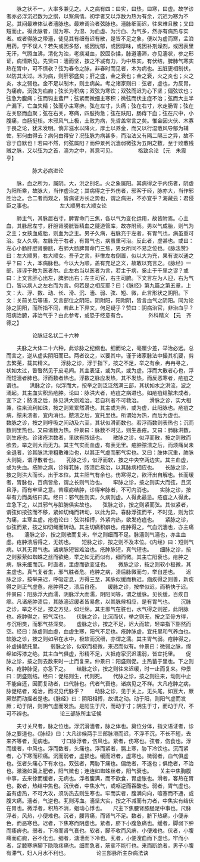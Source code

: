 <!-- { "loadSidebar": true } -->
　　脉之状不一，大率多兼见之。人之病有四：曰实，曰热，曰寒，曰虚。故学诊者亦必浮沉迟数为之纲，以察病情。初学者又以浮数为热为有余，沉迟为寒为不足。其间最难体认者濇脉也。最难调治者弦脉也。濇脉细而迟，往来难且散；又曰短而止。得此脉者，固为寒、为湿、为血虚、为污血、为气多，然亦有病热与实者。或者得脉之带濇，徒见其有细有迟有散，是皆不足之象，便以为虚而寒，孟浪用药，宁不误人？若失或因多怒，或因忧郁，或因厚味，或因补剂燥剂，或因表里无汗，气腾血沸，清化为浊，老痰凝血，胶固杂揉，脉道濇滞，亦见濇状，参之形证，病情斯见。先贤曰：濇而坚，按之不减有力，为中焦实，有伏结，脾肺气寒实热在胃中，可不慎欤？弦为春令之脉，非春时而见者，木为病也。五脏更相制伏，以防其太过。木为病，则肝邪盛矣；肝之盛，金之衰也；金之衰，火之炎也；火之炎，水之弱也。金不足以制木，则土病矣。考之诸家则曰：弦者，虚也，为反胃，为痛痹。沉弦为疝瘕；弦长为积病；双弦为寒饮；双弦而迟为心下坚；偏弦饮也；弦急为腹痛；弦而钩主蜚尸；弦紧而微细主寒积；微弦而伏主症不治；弦而大主半产漏下，亡血失精；弦而小主寒痹。弦在左寸，头痛；弦在右寸，水走肠胃；弦在左关怒而血聚；弦在右关，寒痛，四肢拘急；弦在趺阳，肠痔下血；弦在尺中，小腹痛，白肠挺核。木邪风气上极，土败为病，先哲盖常言之矣。惟金因火伏、木寡于畏之论，犹未发明。倘非滋水以降火，厚土以养金，而又以行湿散风导郁为辅佐，邪何由得去？病何由得安？况弦脉为病甚多，而治法又有隔二隔三之异，故不容于自默也！若曰不然，何弦属阳？而仲景列沉濇弱微弦为五阴之数，至于败散残贼之脉，又以弦为之首，濇为之中，其意可见。
　　　　格致余论 【元　朱震亨】

　　　　　脉大必病进论

　　脉，血之所为，属阴。大，洪之别名。火之象属阳。其病得之于内伤者，阴虚为阳所乘，故脉大，当作虚治之；其病得之于外伤者，邪客于经，脉亦大，当作邪胜治之。合二者而观之，皆病证方长之势也，谓之病进，不亦宜乎？海藏云：君侵臣之事也。
　　　　　左大顺男右大顺女论

　　肺主气，其脉居右寸，脾胃命门三焦，各以气为变化运用，故皆附焉。心主血，其脉居左寸，肝胆肾膀胱皆精血之隧道管库，故亦附焉。男以气成胎，则气为之主；女挟血成胎，则血为之主。男子久病，右脉充于左者，有胃气也，病虽重可治。女人久病，左脉充于右者，有胃气也，病虽重可治。反此者，虚甚也。或曰：左心小肠肝胆肾膀胱，右肺大肠脾胃命门三焦，男女所同不易之位也。《脉法赞》曰：左大顺男，右大顺女。吾子之言，非惟左右倒置，似以大为充，果有说以通之乎？曰：大，本病脉也。今以大为顺，盖有充足之义，故敢以充言之。《脉经》一部，谆谆于教为医者尔。此左右当以医者为言，若主于病，奚止于千里之谬？或曰：上文言肝心出左，脾肺出右；左主司官，右主司腑。下文言左为人迎，右为气口，皆以病人之左右而为言。何若是之相反耶？曰：《脉经》第九篇之第五章，上文：大、浮、数、动、长、滑、沉、濇、弱、弦、短、微，此言形状之阴阳。下文：关前关后等语，又言部位之阴阳。阴附阳，阳附阴，皆言血气之阴阳。同为论脉之阴阳，而所指不同，若此上下异文，何足疑乎？赞曰：阴病治官，非治血乎？阳病治腑，非治气乎？由此参考，或恐于经意有合。
　　　　外科精义 【元　齐德之】

　　　　　论脉证名状二十六种

　　夫脉之大体二十六种，此诊脉之纪纲也。细而论之，毫厘少差，举治必远。总而言之，逆从虚实阴阳而已。两者议之，以要其中。谨于诸家脉法中撮其机要，剪去繁芜，载其精义。　　浮脉之诊，浮于指下，按之不足，举之有余，冉冉寻之，状如太过，瞥瞥然见于皮毛间。其主表证，或为风，或为虚。浮而大散者心也，浮而短濇者肺也。浮而数者热也。浮数之脉应发热，其不发热，而反恶寒者，疮疽之谓也。　　洪脉之诊，似浮而大，按举之则泛泛然满三部，其状如水之洪流，波之涌起。其主血实积热疮肿。论曰：脉洪大者，疮疽之病进也。如疮疽结脓未成者，宜下之；脓溃之后，脉见洪大则难治。若自利者不可救治。　　滑脉之诊，实大相兼，往来流利如珠，按之则累累然滑也。其主或为热，或为虚，此阳脉也。疮疽之病，脓未溃者，宜内消也。脓溃之后，宜托里也。所谓始为热，而后为虚也。　　数脉之诊，按之则呼吸之间动及六至，其状似滑而数也。若浮而数则表热也；沉而数则里热也。又曰诸数为热。仲景曰：脉数不时见，则生恶疮。又曰：肺脉洪数，则生疮也。诊诸疮洪数者，里欲有脓结也。　　散脉之诊，似浮而散，按之则散而欲去，举之则大而无力。其主气实而血虚，有表无里。疮肿脓溃之后，而烦痛尚未全退者，诊其脉洪滑粗散难治也，以其正气虚而邪气实也。又曰：肢体沉重，肺脉大则毙，谓浮散者也。　　芤脉之诊，似浮而软，按之中央空两边实。其主血虚，或为失血。疮肿之病，诊得芤脉，脓溃后易治，以其脉病相应也。　　长脉之诊，按之则洪大而长，出于本位。其主阳气有余也。伤寒得之，欲汗出自解也。长而缓者，胃脉也，百病皆愈，谓之长则气治也。　　牢脉之诊，按之则实大而弦，且沉且浮，而有牢坚之意。苦瘰疬结肿，诊得牢脉者，不可内消也。　　实脉之诊，按举有力而类结曰实。经曰：邪气胜则实，久病则虚。人得此最忌。疮疽之人得此，宜急下之，以其邪气与脏腑俱实故也。　　弦脉之诊，按之则紧而弦。其似紧者，谓弦如按弦而不移，紧如切绳而转动，以此为异。春脉浮弦而平，不时见，则为饮为痛，主寒主虚。疮疽论曰：弦洪相搏，外紧内热，欲发疮疽也。　　紧脉之诊，似弦而紧，按之如切绳而转动。其主切痛积癖也。疮肿得之，气血沉濇也，亦主痛也。　　濇脉之诊，按之则散而复来，举之则细而不足。脉濇则气濇也，亦主血虚。疮肿溃后得之，无妨也。　　短脉之诊，按之则不及本位。《内经》曰：短则气病。以其无胃气也。诸病脉短皆难治也。疮肿脉短，真气短也。　　细脉之诊，按之则萦萦如蜘蛛之丝而欲绝，举之如无而似有，细而微。其主亡阳衰也。疮肿之病，脉来细而沉，时直者，里虚而欲变证也。　　微脉之诊，按之则软小极微，其主虚也。真气复者生，邪气胜者危。疮肿之病，溃后脉微而匀，举自差也。　　迟脉之诊，按举来迟，呼吸定息，方得三至，其脉似缓而稍迟。痼疾得之则善，新疾得之则正气虚惫。疮肿得之，溃后自痊。　　缓脉之诊，按举似迟，而稍快于迟。仲景曰：阳脉浮大而濡，阴脉浮大而濡，阴阳同等，谓之缓脉。见长缓，百疾自瘳。凡诸疮肿溃后，其脉濇迟缓者皆易愈，以其脉候相应，是有胃气也。　　沉脉之诊，举之不足，按之方见，如烂绵。其主邪气在脏也，水气得之则逆，此阴脉也。疮肿得之，邪气深也。　　伏脉之诊，比沉而伏，举之则无，按之至骨方得，与沉相类，而邪气益深矣。　　虚脉之诊，按之不足，迟大而软，轻举指下豁然而空。经曰：脉虚则血虚，血虚生寒，阳气不足也。疮肿脉虚，宜托里和气养血也。　　软脉之诊，按之则如帛在水中，极软而沉细，亦谓之濡。其主胃气弱。疮肿得之，补虚排脓托里。　　弱脉之诊，似软而极微，来迟而似有。仲景曰：微弱之脉，绵绵如泻漆之绝。其主血气俱虚，形精不足，大抵疮家沉迟濡弱，皆宜托里。　　促脉之诊，按之则去数来时一止而复来。仲景曰：阳盛则促。主热蓄于里也。下之则和，疮肿脉促，亦急下之。　　结脉之诊，按之则往来迟缓，时一止而复来。仲景曰：阴盛则结。经曰：促结则生，代则死。　　代脉之诊，按之则往来，动则中止不能自还，因而复动者，曰代脉也。代者气衰也，诸病见之不祥。大凡疮肿之病，脉促结者，难治，而况见代脉乎？　　动脉之诊，见于关上，无头尾，如豆大，厥厥然而动摇者是也。《脉经》曰：阴阳相搏，故谓之动。动于阳，则阳气虚而发厥；动于阴，则阴气虚而发热。是阳生于尺，而动于寸；阴生于寸，而动于尺，不可不辨也。
　　　　　论三部脉所主证候

　　夫寸关尺者，脉之位也。浮沉滑濇者，脉之体也。奠位分体，指文语证者，诊脉之要道也。《脉经》曰：大凡诊候两手三部脉滑而迟，不浮不沉，不长不短，去来齐等者，无病也。　　寸口脉浮者，伤风也。紧者，伤寒也。弦者，伤食也。浮而缓者，中风也。浮而数者，头痛也。浮而紧者，膈上寒，胁下冷饮也。沉而紧者，心下寒而积痛。沉而弱者，虚损也。缓而迟者，虚寒也。微弱者，血气俱虚也。弦者头痛心下有水也。双弦者，两胁下痛也。偏绝者，不遂也；俱绝者，不治也。潎潎如羹上肥者，阳气微也；连连如蜘蛛丝者，阳气衰也。　　关主中焦胸腹中事，去来徐而缓者，无病也。浮者腹满，而不欲食，胃虚胀也。滑者，客热在胃也。数者，热结中焦也。沉伏者，中焦水气，或呕逆而吞酸也。弱者，胃气虚也。虽有虚热，不可大攻，须防热去则生寒也。牢而实者，腹满向向，噎塞而不通，或腹大痛。濇者，气逆也。芤则泻血。濇坚大实，按之不减而有力者，中焦实有结伏在胃也。微浮者，积热不消，蛔动心悸也。　　尺主下焦腰肾膝胫足中事也。尺脉浮者，风热，小便难也。沉者，腰背痛，而肾气不足。数者，脐下热痛，小便赤色，而恶寒也。迟者，下焦寒而阴虚也。紧者，脐下小腹急痛也。缓者，脚弱下肿而痿痹也。弱者，下冷而肾气衰也。软者，脚不收而风痹，小便难也。伏者，小腹痛而疝瘕，谷不化也。细者，溏泄而下冷也。芤者，小便溲血而下虚也。牢而小者，足膝寒痹脚下隐隐疼痛也。细而急者，筋挛不能行也。来而断绝者，男子小腹有滞气，妇人月水不利也。
　　　　　论三部脉所主杂病法诀

